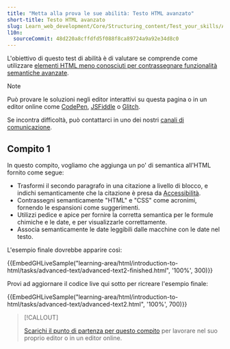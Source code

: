 ```yaml
---
title: "Metta alla prova le sue abilità: Testo HTML avanzato"
short-title: Testo HTML avanzato
slug: Learn_web_development/Core/Structuring_content/Test_your_skills/Advanced_HTML_text
l10n:
  sourceCommit: 48d220a8cffdfd5f088f8ca89724a9a92e34d8c0
---
```


L'obiettivo di questo test di abilità è di valutare se comprende come utilizzare [elementi HTML meno conosciuti per contrassegnare funzionalità semantiche avanzate](/it/docs/Learn_web_development/Core/Structuring_content/Advanced_text_features).

> [!NOTE]
> Può provare le soluzioni negli editor interattivi su questa pagina o in un editor online come [CodePen](https://codepen.io/), [JSFiddle](https://jsfiddle.net/) o [Glitch](https://glitch.com/).
>
> Se incontra difficoltà, può contattarci in uno dei nostri [canali di comunicazione](/it/docs/MDN/Community/Communication_channels).

## Compito 1

In questo compito, vogliamo che aggiunga un po' di semantica all'HTML fornito come segue:

- Trasformi il secondo paragrafo in una citazione a livello di blocco, e indichi semanticamente che la citazione è presa da [Accessibilità](/it/docs/Learn_web_development/Core/Accessibility).
- Contrassegni semanticamente "HTML" e "CSS" come acronimi, fornendo le espansioni come suggerimenti.
- Utilizzi pedice e apice per fornire la corretta semantica per le formule chimiche e le date, e per visualizzarle correttamente.
- Associa semanticamente le date leggibili dalle macchine con le date nel testo.

L'esempio finale dovrebbe apparire così:

{{EmbedGHLiveSample("learning-area/html/introduction-to-html/tasks/advanced-text/advanced-text2-finished.html", '100%', 300)}}

Provi ad aggiornare il codice live qui sotto per ricreare l'esempio finale:

{{EmbedGHLiveSample("learning-area/html/introduction-to-html/tasks/advanced-text/advanced-text2.html", '100%', 700)}}

> [!CALLOUT]
>
> [Scarichi il punto di partenza per questo compito](https://github.com/mdn/learning-area/blob/main/html/introduction-to-html/tasks/advanced-text/advanced-text2-download.html) per lavorare nel suo proprio editor o in un editor online.
